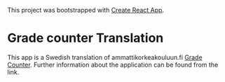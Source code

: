 This project was bootstrapped with [Create React App](https://github.com/facebook/create-react-app).

# Grade counter Translation

This app is a Swedish translation of ammattikorkeakouluun.fi [Grade Counter](https://github.com/lollyyy/grade-counter). Further information about the application can be found from the link.
